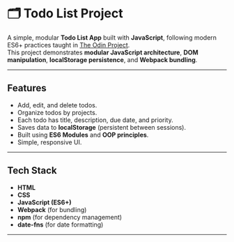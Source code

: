# 🗂️ Todo List Project

A simple, modular **Todo List App** built with **JavaScript**, following modern ES6+ practices taught in [The Odin Project](https://www.theodinproject.com/).  
This project demonstrates **modular JavaScript architecture**, **DOM manipulation**, **localStorage persistence**, and **Webpack bundling**.

---

## Features
- Add, edit, and delete todos.
- Organize todos by projects.
- Each todo has title, description, due date, and priority.
- Saves data to **localStorage** (persistent between sessions).
- Built using **ES6 Modules** and **OOP principles**.
- Simple, responsive UI.

---

## Tech Stack
- **HTML**
- **CSS**
- **JavaScript (ES6+)**
- **Webpack** (for bundling)
- **npm** (for dependency management)
- **date-fns** (for date formatting)

---


